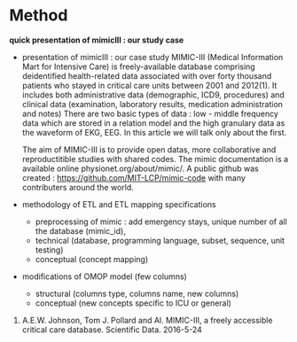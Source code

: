 # Method

**quick presentation of mimicIII : our study case**

- presentation of mimicIII : our case study
  MIMIC-III (Medical Information Mart for Intensive Care) is freely-available database comprising deidentified 
  health-related data associated with over forty thousand patients who stayed in critical care units between 2001 and 2012(1).
  It includes both administrative data (demographic, ICD9, procedures) and clinical data (examination, laboratory results, medication administration and notes)
  There are two basic types of data : low - middle frequency data which are stored in a relation model and the high granulary data as the waveform of EKG, EEG.
  In this article we will talk only about the first. 

  The aim of MIMIC-III is to provide open datas, more collaborative and reproductitible studies with shared codes. 
  The mimic documentation is a available online physionet.org/about/mimic/. 
  A public github was created : https://github.com/MIT-LCP/mimic-code with many contributers around the world. 

- methodology of ETL and ETL mapping specifications
	- preprocessing of mimic : add emergency stays, unique number of all the database (mimic_id), 
	- technical (database, programming language, subset,  sequence, unit testing)
	- conceptual (concept mapping)

- modifications of OMOP model (few columns) 
	- structural (columns type, columns name, new columns)
	- conceptual (new concepts specific to ICU or general)



1. A.E.W. Johnson, Tom J. Pollard and Al. MIMIC-III, a freely accessible critical care database. Scientific Data. 2016-5-24
